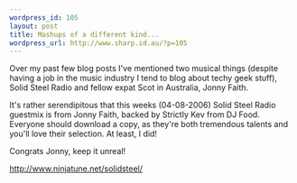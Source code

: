 ```yaml
--- 
wordpress_id: 105
layout: post
title: Mashups of a different kind...
wordpress_url: http://www.sharp.id.au/?p=105
---
```

Over my past few blog posts I've mentioned two musical things (despite having a job in the music industry I tend to blog about techy geek stuff), Solid Steel Radio and fellow expat Scot in Australia, Jonny Faith.

It's rather serendipitous that this weeks (04-08-2006) Solid Steel Radio guestmix is from Jonny Faith, backed by Strictly Kev from DJ Food. Everyone should download a copy, as they're both tremendous talents and you'll love their selection. At least, I did!

Congrats Jonny, keep it unreal!

<a href="http://www.ninjatune.net/solidsteel/">http://www.ninjatune.net/solidsteel/</a>
